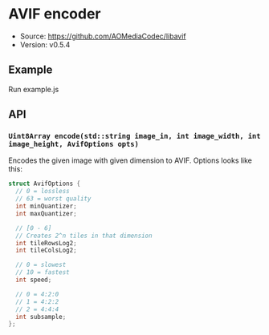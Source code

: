 # AVIF encoder

- Source: <https://github.com/AOMediaCodec/libavif>
- Version: v0.5.4

## Example

Run example.js

## API

### `Uint8Array encode(std::string image_in, int image_width, int image_height, AvifOptions opts)`

Encodes the given image with given dimension to AVIF. Options looks like this:

```c++
struct AvifOptions {
  // 0 = lossless
  // 63 = worst quality
  int minQuantizer;
  int maxQuantizer;

  // [0 - 6]
  // Creates 2^n tiles in that dimension
  int tileRowsLog2;
  int tileColsLog2;

  // 0 = slowest
  // 10 = fastest
  int speed;

  // 0 = 4:2:0
  // 1 = 4:2:2
  // 2 = 4:4:4
  int subsample;
};
```
